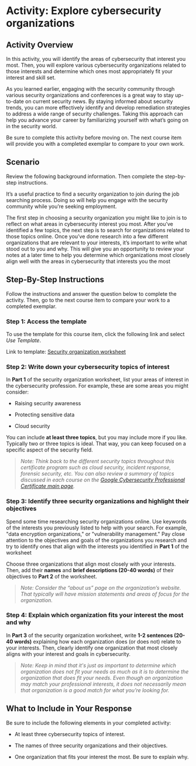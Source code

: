 # Activity: Explore cybersecurity organizations

## Activity Overview
In this activity, you will identify the areas of cybersecurity that interest you most. Then, you will explore various cybersecurity organizations related to those interests and determine which ones most appropriately fit your interest and skill set.  

As you learned earlier, engaging with the security community through various security organizations and conferences is a great way to stay up-to-date on current security news. By staying informed about security trends, you can more effectively identify and develop remediation strategies to address a wide range of security challenges. Taking this approach can help you advance your career by familiarizing yourself with what’s going on in the security world. 

Be sure to complete this activity before moving on. The next course item will provide you with a completed exemplar to compare to your own work.

## Scenario
Review the following background information. Then complete the step-by-step instructions.

It’s a useful practice to find a security organization to join during the job searching process. Doing so will help you engage with the security community while you’re seeking employment.   

The first step in choosing a security organization you might like to join is to reflect on what areas in cybersecurity interest you most. After you’ve identified a few topics, the next step is to search for organizations related to those topics online. Once you’ve done research into a few different organizations that are relevant to your interests, it’s important to write what stood out to you and why. This will give you an opportunity to review your notes at a later time to help you determine which organizations  most closely align well with the areas in cybersecurity that interests you the most 

## Step-By-Step Instructions
Follow the instructions and answer the question below to complete the activity. Then, go to the next course item to compare your work to a completed exemplar.

### Step 1: Access the template
To use the template for this course item, click the following link and select *Use Template*. 

Link to template:  [Security organization worksheet]()

### Step 2: Write down your cybersecurity topics of interest
In **Part 1** of the security organization worksheet, list your areas of interest in the cybersecurity profession. For example, these are some areas you might consider:

- Raising security awareness

- Protecting sensitive data

- Cloud security

You can include **at least three topics**, but you may include more if you like.  Typically two or three topics is ideal. That way, you can keep focused on a specific aspect of the security field. 

> *Note: Think back to the different security topics throughout this certificate program such as cloud security, incident response, forensic security, etc. You can also review a summary of topics discussed in each course on the [Google Cybersecurity Professional Certificate main page]().*

### Step 3: Identify three security organizations and highlight their objectives

Spend some time researching security organizations online. Use keywords of the interests you previously listed to help with your search. For example, "data encryption organizations," or "vulnerability management." Pay close attention to the objectives and goals of the organizations you research and try to identify ones that align with the interests you identified in **Part 1** of the worksheet

Choose three organizations that align most closely with your interests. Then, add their **names** and **brief descriptions (20-40 words)** of their objectives to **Part 2** of the worksheet.

> *Note: Consider the “about us” page on the organization’s website. That typically will have mission statements and areas of focus for the  organization.*

### Step 4: Explain which organization fits your interest the most and why
In **Part 3** of the security organization worksheet, write **1-2 sentences (20-40 words)** explaining how each organization does (or does not) relate to your interests. Then, clearly identify one organization that most closely aligns with your interest and goals in cybersecurity. 

> *Note: Keep in mind that it's just as important to determine which organization does not fit your needs as much as it is to determine the organization that does fit your needs. Even though an organization may match your professional interests, it does not necessarily mean that organization is a good match for what you’re looking for.* 

## What to Include in Your Response
Be sure to include the following elements in your completed activity: 

- At least three cybersecurity topics of interest. 

- The names of three security organizations and their objectives.

- One organization that fits your interest the most. Be sure to explain why. 